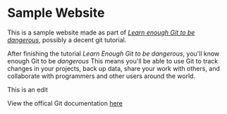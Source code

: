 # Sample Website

This is a sample website made as part of [*Learn enough Git to be dangerous*](https://learnenough.com/git-tutorial),
possibly a decent git tutorial.

After finishing the tutorial *Learn Enough Git to be dangerous*, you'll know enough Git to be *dangerous* This means you'll be able to use Git to track changes in your projects, back up data, share your work with others, and collaborate with programmers and other users around the world.

This is an edit

View the offical Git documentation [here](https://git-scm.com/doc) 
